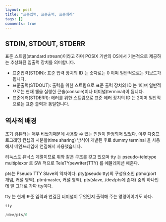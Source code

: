 ```yaml
---
layout: post
title: "표준입력, 표준출력, 표준에러"
tags: []
comments: true
---
```



## STDIN, STDOUT, STDERR
표준 스트림(standard stream)이라고 하며 POSIX 기반의 OS에서 기본적으로 제공하는 추상화된 입출력 장치를 의미합니다.
- 표준입력(STDIN): 표준 입력 장치의 ID 는 숫자로는 0 이며 일반적으로는 키보드가 됩니다.
- 표준출력(STDOUT):  출력을 위한 스트림으로 표준 출력 장치의 ID 는 1이며 일반적으로는 현재 쉘을 실행한 콘솔(console)이나 터미널(terminal)이 됩니다.
- 표준에러(STDERR):  에러를 위한 스트림으로 표준 에러 장치의 ID 는 2이며 일반적으로는 표준 출력과 동일합니다.

## 역사적 배경
초기 컴퓨터는 매우 비쌌기때문에 사용할 수 있는 인원이 한정되어 있었다. 이후 다중프로그래밍 컨셉의 시분할(time sharing) 방식이 개발된 후로 dummy terminal 을 사용해서 메인프레임에 연결해서 사용했습니다.

리눅스도 유닉스 계열이므로 위와 같은 구조를 갖고 있으며 tty 는 pseudo-teletype multiplexor 로 SW 적으로 TeleTYpewriter(TTY) 를 에뮬레이션 해준다.

pts는 Pseudo TTY Slave의 약자이다. pty(pseudo tty)의 구성요소인 ptmx(port 개념, 커널 영역), ptm(master, 커널 영역), pts(slave, /dev/pts에 존재) 중의 하나인데 말 그대로 가짜 tty이다.

tty 는 현재 표준 입력과 연결된 터미널이 무엇인지 출력해 주는 명령어이기도 하다.
```c
tty

/dev/pts/0
```
